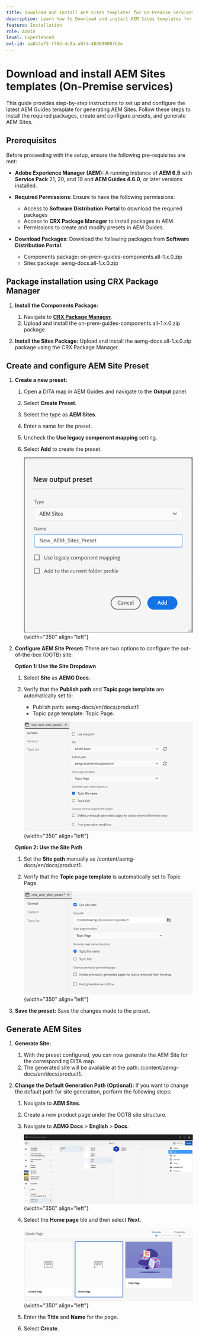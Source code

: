 ```yaml
---
title: Download and install AEM Sites templates for On-Premise Services
description: Learn how to Download and install AEM Sites templates for on Prem Services
feature: Installation
role: Admin
level: Experienced
exl-id: aa843a72-ff0d-4c9a-a87d-48d099087b5e
---
```

# Download and install AEM Sites templates (On-Premise services)

This guide provides step-by-step instructions to set up and configure the latest AEM Guides template for generating AEM Sites. Follow these steps to install the required packages, create and configure presets, and generate AEM Sites.

## Prerequisites

Before proceeding with the setup, ensure the following pre-requisites are met:

- **Adobe Experience Manager (AEM):** A running instance of **AEM 6.5** with **Service Pack** 21, 20, and 19 and **AEM Guides 4.6.0**, or later versions installed.

- **Required Permissions**: Ensure to have the following permissions:

    - Access to  **Software Distribution Portal** to download the required packages
    - Access to **CRX Package Manager** to install packages in AEM.
    - Permissions to create and modify presets in AEM Guides.

- **Download Packages**: Download the following packages from **Software Distribution Portal**:

    - Components package: on-prem-guides-components.all-1.x.0.zip
    - Sites package: aemg-docs.all-1.x.0.zip    

## Package installation using CRX Package Manager
  
1. **Install the Components Package:**  
    1. Navigate to [**CRX Package Manager**](http://<your-aem-instance>/crx/packmgr).
    2. Upload and install the on-prem-guides-components.all-1.x.0.zip package.
    
2. **Install the Sites Package:** Upload and install the aemg-docs.all-1.x.0.zip package using the CRX Package Manager.
   

## Create and configure AEM Site Preset

1. **Create a new preset:**
    1. Open a DITA map in AEM Guides and navigate to the **Output** panel.
    2. Select **Create Preset**.
    3. Select the type as **AEM Sites**.
    4. Enter a name for the preset.
    5. Uncheck the **Use legacy component mapping** setting.
    6. Select **Add** to create the preset.

        ![New output preset dialog](/help/product-guide/knowledge-base/kb-articles/assets/publishing/new-output-preset.png){width="350" align="left"}

    
2. **Configure AEM Site Preset:** There are two options to configure the out-of-the-box (OOTB) site:

    **Option 1: Use the Site Dropdown**

    1. Select **Site** as **AEMG Docs**.
    2. Verify that the **Publish path** and **Topic page template** are automatically set to:    
        - Publish path: aemg-docs/en/docs/product1 
        - Topic page template: Topic Page.

        ![Use Site Dropdown](/help/product-guide/knowledge-base/kb-articles/assets/publishing/use-site-dropdown.png){width="350" align="left"}

    **Option 2: Use the Site Path**

    1. Set the **Site path** manually as /content/aemg-docs/en/docs/product1.
    2. Verify that the **Topic page template** is automatically set to Topic Page.

        ![Use Site Path](/help/product-guide/knowledge-base/kb-articles/assets/publishing/use-site-path.png){width="350" align="left"}

3. **Save the preset:** Save the changes made to the preset.

## Generate AEM Sites

1. **Generate Site:**
    1. With the preset configured, you can now generate the AEM Site for the corresponding DITA map.
    2. The generated site will be available at the path: /content/aemg-docs/en/docs/product1.
2. **Change the Default Generation Path (Optional):** If you want to change the default path for site generation, perform the following steps:

    1. Navigate to **AEM Sites**.
    2. Create a new product page under the OOTB site structure.
    3. Navigate to **AEMG Docs** > **English** > **Docs**.

        ![Create page in AEM Site structure ](/help/product-guide/knowledge-base/kb-articles/assets/publishing/create-new-page.png){width="350" align="left"}

    4. Select the **Home page** tile and then select **Next**.

        ![Select home page tile](/help/product-guide/knowledge-base/kb-articles/assets/publishing/home-page-tile.png){width="350" align="left"}

    5. Enter the **Title** and **Name** for the page.
    6. Select **Create**.

